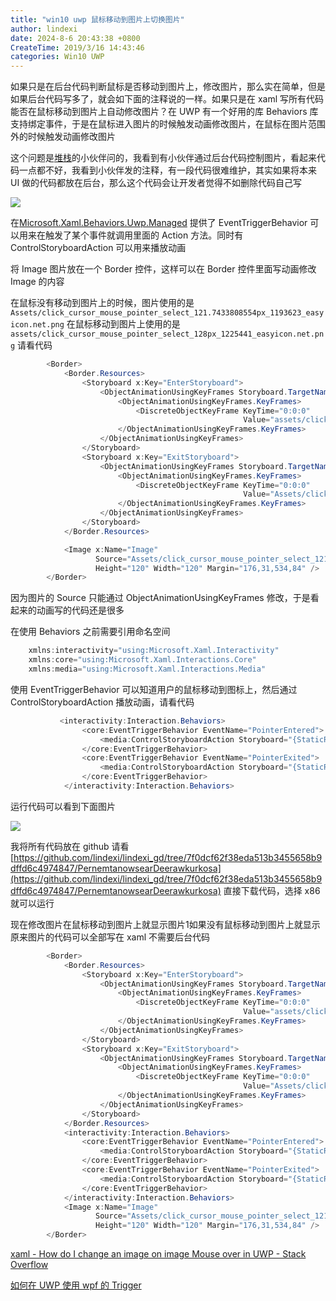 ```yaml
---
title: "win10 uwp 鼠标移动到图片上切换图片"
author: lindexi
date: 2024-8-6 20:43:38 +0800
CreateTime: 2019/3/16 14:43:46
categories: Win10 UWP
---
```


如果只是在后台代码判断鼠标是否移动到图片上，修改图片，那么实在简单，但是如果后台代码写多了，就会如下面的注释说的一样。如果只是在 xaml 写所有代码能否在鼠标移动到图片上自动修改图片？在 UWP 有一个好用的库 Behaviors 库支持绑定事件，于是在鼠标进入图片的时候触发动画修改图片，在鼠标在图片范围外的时候触发动画修改图片

<!--more-->


<!-- CreateTime:2019/3/16 14:43:46 -->

<!-- csdn -->

这个问题是[堆栈](https://stackoverflow.com/a/55194046/6116637)的小伙伴问的，我看到有小伙伴通过后台代码控制图片，看起来代码一点都不好，我看到小伙伴发的注释，有一段代码很难维护，其实如果将本来 UI 做的代码都放在后台，那么这个代码会让开发者觉得不如删除代码自己写

<!-- ![](image/win10 uwp 鼠标移动到图片上切换图片/win10 uwp 鼠标移动到图片上切换图片0.png) -->

![](http://cdn.lindexi.site/lindexi%2F2019316143024538)

在[Microsoft.Xaml.Behaviors.Uwp.Managed](https://www.nuget.org/packages/Microsoft.Xaml.Behaviors.Uwp.Managed/ ) 提供了 EventTriggerBehavior 可以用来在触发了某个事件就调用里面的 Action 方法。同时有 ControlStoryboardAction 可以用来播放动画

将 Image 图片放在一个 Border 控件，这样可以在 Border 控件里面写动画修改 Image 的内容

在鼠标没有移动到图片上的时候，图片使用的是 `Assets/click_cursor_mouse_pointer_select_121.7433808554px_1193623_easyicon.net.png` 在鼠标移动到图片上使用的是 `assets/click_cursor_mouse_pointer_select_128px_1225441_easyicon.net.png` 请看代码

```csharp
        <Border>
            <Border.Resources>
                <Storyboard x:Key="EnterStoryboard">
                    <ObjectAnimationUsingKeyFrames Storyboard.TargetName="Image" Storyboard.TargetProperty="Source">
                        <ObjectAnimationUsingKeyFrames.KeyFrames>
                            <DiscreteObjectKeyFrame KeyTime="0:0:0"
                                                    Value="assets/click_cursor_mouse_pointer_select_128px_1225441_easyicon.net.png" />
                        </ObjectAnimationUsingKeyFrames.KeyFrames>
                    </ObjectAnimationUsingKeyFrames>
                </Storyboard>
                <Storyboard x:Key="ExitStoryboard">
                    <ObjectAnimationUsingKeyFrames Storyboard.TargetName="Image" Storyboard.TargetProperty="Source">
                        <ObjectAnimationUsingKeyFrames.KeyFrames>
                            <DiscreteObjectKeyFrame KeyTime="0:0:0"
                                                    Value="Assets/click_cursor_mouse_pointer_select_121.7433808554px_1193623_easyicon.net.png" />
                        </ObjectAnimationUsingKeyFrames.KeyFrames>
                    </ObjectAnimationUsingKeyFrames>
                </Storyboard>
            </Border.Resources>

            <Image x:Name="Image"
                   Source="Assets/click_cursor_mouse_pointer_select_121.7433808554px_1193623_easyicon.net.png"
                   Height="120" Width="120" Margin="176,31,534,84" />
        </Border>

```

因为图片的 Source 只能通过 ObjectAnimationUsingKeyFrames 修改，于是看起来的动画写的代码还是很多

在使用 Behaviors 之前需要引用命名空间

```csharp
    xmlns:interactivity="using:Microsoft.Xaml.Interactivity"
    xmlns:core="using:Microsoft.Xaml.Interactions.Core"
    xmlns:media="using:Microsoft.Xaml.Interactions.Media"
```

使用 EventTriggerBehavior 可以知道用户的鼠标移动到图标上，然后通过 ControlStoryboardAction 播放动画，请看代码

```csharp
           <interactivity:Interaction.Behaviors>
                <core:EventTriggerBehavior EventName="PointerEntered">
                    <media:ControlStoryboardAction Storyboard="{StaticResource EnterStoryboard}" />
                </core:EventTriggerBehavior>
                <core:EventTriggerBehavior EventName="PointerExited">
                    <media:ControlStoryboardAction Storyboard="{StaticResource ExitStoryboard}" />
                </core:EventTriggerBehavior>
            </interactivity:Interaction.Behaviors>
```

运行代码可以看到下面图片

![](http://cdn.lindexi.site/lindexi%2F2019316143950672)

我将所有代码放在 github 请看[https://github.com/lindexi/lindexi_gd/tree/7f0dcf62f38eda513b3455658b9dffd6c4974847/PernemtanowsearDeerawkurkosa](https://github.com/lindexi/lindexi_gd/tree/7f0dcf62f38eda513b3455658b9dffd6c4974847/PernemtanowsearDeerawkurkosa) 直接下载代码，选择 x86 就可以运行

现在修改图片在鼠标移动到图片上就显示图片1如果没有鼠标移动到图片上就显示原来图片的代码可以全部写在 xaml 不需要后台代码

```csharp
        <Border>
            <Border.Resources>
                <Storyboard x:Key="EnterStoryboard">
                    <ObjectAnimationUsingKeyFrames Storyboard.TargetName="Image" Storyboard.TargetProperty="Source">
                        <ObjectAnimationUsingKeyFrames.KeyFrames>
                            <DiscreteObjectKeyFrame KeyTime="0:0:0"
                                                    Value="assets/click_cursor_mouse_pointer_select_128px_1225441_easyicon.net.png" />
                        </ObjectAnimationUsingKeyFrames.KeyFrames>
                    </ObjectAnimationUsingKeyFrames>
                </Storyboard>
                <Storyboard x:Key="ExitStoryboard">
                    <ObjectAnimationUsingKeyFrames Storyboard.TargetName="Image" Storyboard.TargetProperty="Source">
                        <ObjectAnimationUsingKeyFrames.KeyFrames>
                            <DiscreteObjectKeyFrame KeyTime="0:0:0"
                                                    Value="Assets/click_cursor_mouse_pointer_select_121.7433808554px_1193623_easyicon.net.png" />
                        </ObjectAnimationUsingKeyFrames.KeyFrames>
                    </ObjectAnimationUsingKeyFrames>
                </Storyboard>
            </Border.Resources>
            <interactivity:Interaction.Behaviors>
                <core:EventTriggerBehavior EventName="PointerEntered">
                    <media:ControlStoryboardAction Storyboard="{StaticResource EnterStoryboard}" />
                </core:EventTriggerBehavior>
                <core:EventTriggerBehavior EventName="PointerExited">
                    <media:ControlStoryboardAction Storyboard="{StaticResource ExitStoryboard}" />
                </core:EventTriggerBehavior>
            </interactivity:Interaction.Behaviors>
            <Image x:Name="Image"
                   Source="Assets/click_cursor_mouse_pointer_select_121.7433808554px_1193623_easyicon.net.png"
                   Height="120" Width="120" Margin="176,31,534,84" />
        </Border>

```

[xaml - How do I change an image on image Mouse over in UWP - Stack Overflow](https://stackoverflow.com/q/55182371/6116637)

[如何在 UWP 使用 wpf 的 Trigger](https://lindexi.gitee.io/post/%E5%A6%82%E4%BD%95%E5%9C%A8-UWP-%E4%BD%BF%E7%94%A8-wpf-%E7%9A%84-Trigger.html )

